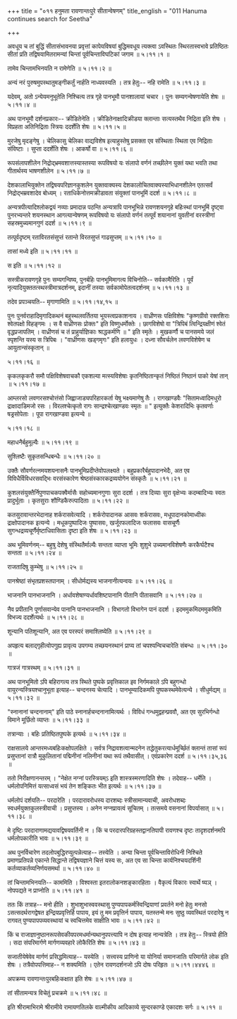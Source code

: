 +++
title = "०११ हनुमता रावणान्तःपुरे सीतान्वेषणम्"
title_english = "011 Hanuma continues search for Seetha"

+++


अवधूय च तां बुद्धिं सीतासंभावनया प्रवृत्तां कापेयविषयां बुद्धिमवधूय
त्यक्त्वा ऽवस्थितः स्थिरतास्वभावे प्रतिष्ठितः सीतां प्रति
तद्विषयामितरामन्यां चिन्तां पूर्वचिन्ताविघटिकां जगाम  ॥  ५।११।१  ॥   

  

तामेव चिन्तामभिनयति न रामेणेति  ॥  ५।११।२  ॥   

  

अन्यं नरं पुरुषमुपस्थातुमङ्गीकर्तुं नार्हति नाध्यवस्यति । तत्र हेतुः--
नहि रामेति  ॥  ५।११।३  ॥   

  

यदेवम्, अतो ऽन्येयमनुभूतेति निश्चित्य तत्र गृहे पानभूमौ पानशालायां चचार
। पुनः सम्यगन्वेषणायेति शेषः  ॥  ५।११।४  ॥   

  

अथ पानभूमौ दर्शनप्रकारः-- क्रीडितेनेति । क्रीडितेनाक्षादिक्रीडया
क्लान्ताः सत्यस्तथैव निद्रिता इति शेषः । विप्रहता अतिनिद्रिताः स्त्रियः
ददर्शेति शेषः  ॥  ५।११।५  ॥   

  

मुरजेषु मृदङ्गेषु । चेलिकासु चेलिका वाद्यविशेष इत्याहुस्तेषु प्रसक्ता एव
संस्थिताः स्थिता एव निद्रिताः संविष्टाः । सुप्ता ददर्शेति शेषः । आकर्षो
वा  ॥  ५।११।६  ॥   

  

रूपसंलापशीलेन निद्रोद्भ्रमवशात्तस्यास्तस्या रूपविषयो यः संलापो वर्णनं
तच्छीलेन युक्तं यथा भवति तथा गीतार्थस्य भाषणशीलेन  ॥  ५।११।७  ॥   

  

देशकालाभियुक्तेन तद्विषयपरिज्ञानकुशलेन युक्तवाक्यस्य
देशकालोचितवाक्यस्याभिधानशीलेन एतत्सर्वं निद्रोद्भम्रवशादेव बोध्यम् ।
रताधिकेनोत्तमक्रीडावता संयुक्तां पानभूमिं ददर्श  ॥  ५।११।८  ॥   

  

अन्यत्रपीत्यादिश्लोकद्वयं नव्याः प्रमादान्न पठन्ति अन्यत्रापि
पानभूभिन्ने रावणशयनगृहे बहिःस्थां पानभूमिं दृष्ट्वा पुनरभ्यन्तरे
शयनस्थान आगत्यान्वेषणम् रूपविषयो यः संलापो वर्णनं तत्पूर्वं शयानानां
युवतीनां वरस्त्रीणां सहस्रमुच्यमानगुणं ददर्श  ॥  ५।११।९  ॥   

  

तत्पूर्वदृष्टम् रताविरतसंसुप्तं रतान्ते विरतसुप्तं गाढसुप्तम्  ॥  ५।११।१०
 ॥   

  

तासां मध्ये इति  ॥  ५।११।११  ॥   

  

स इति  ॥  ५।११।१२  ॥   

  

सस्त्रीकरावणगृहे पुनः सम्यगन्विष्य, पुनर्बहिः पानभूमिमागत्य विचिनोति--
सर्वकामैरिति । पूर्वं नृत्यादियुक्ततत्स्थस्त्रीमात्रदर्शनम्, इदानीं
तस्याः सर्वकामोपेतत्वदर्शनम्  ॥  ५।११।१३  ॥   

  

तदेव प्रपञ्चयति-- मृगाणामिति  ॥  ५।११।१४,१५  ॥   

  

पुनः पुनर्वराहादिमृगादिकथनं बहुस्थलवर्तितया भूयस्त्वप्रकाशनाय ।
वाध्रीणसः पक्षिविशेषः "कृष्णग्रीवो रक्तशिराः श्वेतपक्षो विहङ्गमः । स वै
वाध्रीणसः प्रोक्तः" इति विष्णुधर्मोक्तेः । छागविशेषो वा "त्रिपिबं
त्विन्द्रियक्षीणं श्वेतं वृद्धप्रजापतिम् । वाध्रीणसं च तं
प्राहुर्याज्ञिकाः श्राद्धकर्मणि  ॥ " इति स्मृतेः । मुखकर्णौ च पानसमये जलं
स्पृशन्ति यस्य स त्रिपिबः । "वाध्रीणसः खड्गमृगः" इति हलायुधः । दध्ना
सौवर्चलेन लवणविशेषेण च आयुतान्संस्कृतान्  ॥   

५।११।१६  ॥   

कृकलकृकरौ समौ पक्षिविशेषवाचकौ एकशल्या मत्स्यविशेषाः कृतनिष्ठितान्कृतं
निष्ठितं निष्ठानं पाको येषां तान्  ॥  ५।११।१७  ॥   

  

आम्लरसो लवणरसश्चोत्तंसो जिह्वाजाड्यपरिहारकर्ता येषु भक्ष्यमाणेषु तैः ।
रागखाण्डवैः "सितामध्वादिमधुरो द्राक्षादाडिमजो रसः । विरलश्चेत्कृतो रागः
सान्द्रश्चेत्खाण्डवः स्मृतः  ॥ " इत्युक्तैः केशरादिभिः कृतवर्णाः
षड्रसोपेताः । पूपा रागखाण्डवा इत्यन्ये  ॥   

५।११।१८  ॥   

महाधनैर्बहुमूल्यैः  ॥  ५।११।१९  ॥   

  

सुश्लिष्टैः सुकृतसन्धिबन्धैः  ॥  ५।११।२०  ॥   

  

उक्तैः सौवर्णरत्नमयशयनासनैः पानभूमिप्रदीप्तेवोपलक्ष्यते ।
बहुप्रकारैर्बहुपादानभेदैः, अत एव विविधैर्विविधरसवद्भिः वरसंस्कारेण
श्रेष्ठसंस्कारकद्रव्ययोगेन संस्कृतैः  ॥  ५।११।२१  ॥   

  

कुशलसंयुक्तैर्निपुणपाचकपक्वैर्मासैः सहोच्यमानगुणाः सुरा ददर्श । तत्र
दिव्याः सुरा वृक्षेभ्यः कदम्बादिभ्यः स्वतः प्रादुर्भूताः । कृतसुराः
शौण्डिकैरुत्पादिताः  ॥  ५।११।२२  ॥   

  

कतसुरावान्तरभेदानाह शर्करासवेत्यादि । शर्करोपादानक आसवः शर्करासवः,
मधूपादानकोमाध्वीकः द्राक्षोपादानक इत्यन्ये । मधूकपुष्पादिजः पुष्पासवः,
खर्जूरफलादिजः फलासवः वासचूर्णैः सुगन्धद्रव्यचूर्णैर्मृष्टाधिवासिताः
दृष्टा इति शेषः  ॥  ५।११।२३  ॥   

  

अथ भूमिवर्णनम्-- बहुषु देशेषु संस्थितैर्माल्यैः सन्तता व्याप्ता भूमिः
शुशुभे उच्यमानविशेषणैः करकैर्घटैश्च सन्तता  ॥  ५।११।२४  ॥   

  

राजतादिषु कुम्भेषु  ॥  ५।११।२५  ॥   

  

पानश्रेष्ठां संभृतप्रशस्तपानाम् । सीधोर्मद्यस्य भाजनानीत्यन्वयः  ॥ 
५।११।२६  ॥   

  

भाजनानि पानभाजनानि । अर्धावशेषाण्यर्धावशिष्टपानानि पीतानि पीतासवानि  ॥ 
५।११।२७  ॥   

  

नैव प्रपीतानि पूर्णासवान्येव पानानि पानभाजनानि । विभागतो विभागेन पानं
ददर्श । इदममुकमिदममुकमिति विभज्य ददर्शेत्यर्थः  ॥  ५।११।२८  ॥   

  

शून्यानि पतिशून्यानि, अत एव परस्परं समाश्लिष्येति  ॥  ५।११।२९  ॥   

  

अपहृत्य बलाद्गृहीत्वोपगुह्य प्रावृत्य उपगम्य तच्छयनस्थानं प्राप्य तां
चपश्यन्विचचारेति संबन्धः  ॥  ५।११।३०  ॥   

  

गात्रजं गात्रस्थम्  ॥  ५।११।३१  ॥   

  

अथ पानभूमितो ऽपि बहिरागत्य तत्र स्थिते पुष्पके प्रवृत्तिकाल इव
निर्गमकाले ऽपि बहुगन्धो वायुरन्यस्त्रियश्चानुभूता इत्याह-- चन्दनस्य
चेत्यादि । पानभूम्यादिकमपि पुष्पकस्थमेवेत्यन्ये । सीधुर्मद्यम्  ॥ 
५।११।३२  ॥   

  

"स्नानानां चन्दनानाम्" इति पाठे स्नानार्हचन्दनानामित्यर्थः । विविधं
गन्धमुद्वहन्प्रववौ, अत एव सुरभिर्गन्धो विमाने मूर्छितो व्याप्तः  ॥ 
५।११।३३  ॥   

  

तत्रान्याः । बहिः प्रतिष्ठितपुष्पके इत्यर्थः  ॥  ५।११।३४  ॥   

  

राक्षसालये आन्तरमध्यबहिःकक्षोपलक्षिते । सर्वत्र निद्रावशत्वान्मदनेन
तद्धेतुकरत्यार्धमूर्च्छितं क्लान्तं तासां रूपं प्रसुप्तानां रात्रौ
मुकुलितानां पद्मिनीनां नलिनीनां यथा रूपं तथैवासीत् । एवंप्रकारेण ददर्श
 ॥  ५।११।३५,३६  ॥   

  

ततो निरीक्षणानन्तरम् । "नेक्षेत नग्नां परस्त्रियम्ऽ इति
शास्त्रस्मरणादिति शेषः । तदेवाह-- धर्मेति । धर्मलोपनिमित्तं यत्साध्वसं
भयं तेन शङ्कितः भीत इत्यर्थः  ॥  ५।११।३७  ॥   

  

धर्मलोपं दर्शयति-- परदारेति । परदारावरोधस्य दारशब्दः स्त्रीसामान्यवाची,
अवरोधशब्दः स्वधर्मयुक्तकुलस्त्रीवाची । प्रसुप्तस्य । अनेन नग्नप्रायत्वं
सूचितम् । तत्समये वसनानां विपर्यासात्  ॥  ५।११।३८  ॥   

  

मे दृष्टिः परदाराणामद्ययावद्विषयवर्तिनी न । किं च
परदारपरिग्रहस्तद्वानतिपापी रावणश्च दृष्टः तादृशदर्शनमपि धर्मलोपकारीति
भावः  ॥  ५।११।३९  ॥   

  

अथ पुनर्विचारेण तदलोपबुद्धिरप्युत्पन्नेत्याह-- तस्येति । अन्या चिन्ता
पूर्वचिन्ताविरोधिनी निश्चिते प्रमाणप्रतिपन्ने एकान्ते सिद्धान्ते
तद्विषयज्ञाने चित्तं यस्य सः, अत एव सा चिन्ता कार्यनिश्चयदर्शिनी
कर्तव्याकर्तव्यनिर्णयसमर्था  ॥  ५।११।४० ॥   

  

तां चिन्तामभिनयति-- काममिति । विश्वस्ता इतरालोकनशङ्कारहिताः । वैकृत्यं
विकारः स्वार्थे ष्यञ् । नोपपद्यते न प्राप्नोति  ॥  ५।११।४१  ॥   

  

ततः किं तत्राह-- मनो हीति । शुभाशुभास्ववस्थासु
पुण्यपापकर्मस्विन्द्रियाणां प्रवर्तने मनो हेतुः मनसो ऽसत्सदर्थरागद्वेषत
इन्द्रियप्रवृत्तिर्हि पापाय, इयं तु मम प्रवृत्तिर्न पापाय, यतस्तन्मे मनः
सुष्ठु व्यवस्थितं परदारेषु न रागवत् पुण्यपापपव्यवस्थायां च स्वचित्तमेव
साक्षीति भावः  ॥  ५।११।४२  ॥   

  

किं च राजाज्ञानुष्ठानरूपसेवकीयपरमधर्मान्यथानुपपत्त्यापि न दोष इत्याह
नान्यत्रेति । तत्र हेतुः-- स्त्रियो हीति । सदा संपरिमार्गणे
मार्गणव्यवहारे लोकैरिति शेषः  ॥  ५।११।४३  ॥   

  

सजातीयेषेवेव मार्गणं प्रसिद्धमित्याह-- यस्येति । सत्त्वस्य प्राणिनो या
योनिर्या समानजातिः परिमार्गते लोक इति शेषः । तत्रैवोपपत्तिमाह-- न
शक्यमिति । एतेन रावणदर्शनजो ऽपि दोषः परिहृतः  ॥  ५।११।४४४६  ॥   

  

अपक्रम्य रावणान्तःपुरबहिःकक्षात इति शेषः  ॥  ५।११।४७  ॥   

  

तां सीतामन्यत्र विचेतुं प्रचक्रमे  ॥  ५।११।४८  ॥   

  

इति श्रीरामाभिरामे श्रीरामीये रामायणतिलके वाल्मीकीय आदिकाव्ये
सुन्दरकाण्डे एकादशः सर्गः  ॥  ५।११  ॥   

  


